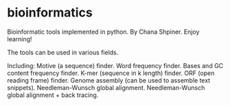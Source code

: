 # bioinformatics
Bioinformatic tools implemented in python.
By Chana Shpiner.
Enjoy learning!

The tools can be used in various fields.

Including:
Motive (a sequence) finder.
Word frequency finder.
Bases and GC content frequency finder.
K-mer (sequence in k length) finder.
ORF (open reading frame) finder.
Genome assembly (can be used to assemble text snippets).
Needleman-Wunsch global alignment.
Needleman-Wunsch global alignment + back tracing.



